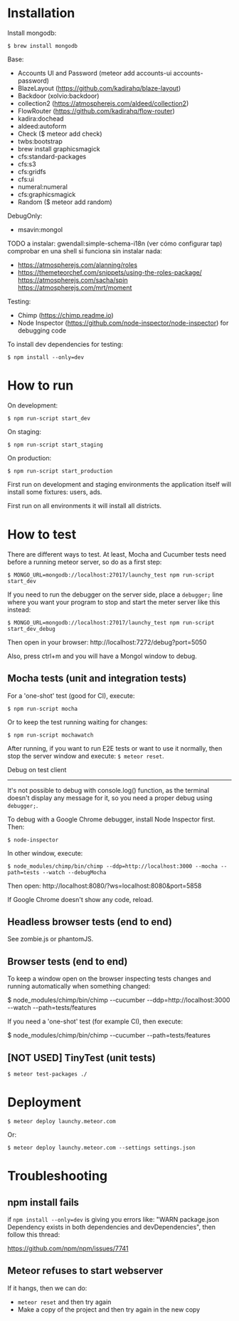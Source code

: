 Installation
============

Install mongodb:

    $ brew install mongodb

Base:
* Accounts UI and Password (meteor add accounts-ui accounts-password)
* BlazeLayout (https://github.com/kadirahq/blaze-layout)
* Backdoor (xolvio:backdoor)
* collection2 (https://atmospherejs.com/aldeed/collection2)
* FlowRouter (https://github.com/kadirahq/flow-router)
* kadira:dochead
* aldeed:autoform
* Check ($ meteor add check)
* twbs:bootstrap
* brew install graphicsmagick
* cfs:standard-packages
* cfs:s3
* cfs:gridfs
* cfs:ui
* numeral:numeral
* cfs:graphicsmagick
* Random ($ meteor add random)

DebugOnly:
* msavin:mongol

TODO a instalar:
gwendall:simple-schema-i18n (ver cómo configurar tap)
comprobar en una shell si funciona sin instalar nada:
* https://atmospherejs.com/alanning/roles
* https://themeteorchef.com/snippets/using-the-roles-package/
https://atmospherejs.com/sacha/spin
https://atmospherejs.com/mrt/moment

Testing:
* Chimp (https://chimp.readme.io)
* Node Inspector (https://github.com/node-inspector/node-inspector)
  for debugging code

To install dev dependencies for testing:

    $ npm install --only=dev


How to run
==========

On development:

    $ npm run-script start_dev

On staging:

    $ npm run-script start_staging

On production:

    $ npm run-script start_production

First run on development and staging environments the application itself will
install some fixtures: users, ads.

First run on all environments it will install all districts.


How to test
===========

There are different ways to test. At least, Mocha and Cucumber tests need
before a running meteor server, so do as a first step:

    $ MONGO_URL=mongodb://localhost:27017/launchy_test npm run-script start_dev

If you need to run the debugger on the server side, place a `debugger;` line
where you want your program to stop and start the meter server like this
instead:

    $ MONGO_URL=mongodb://localhost:27017/launchy_test npm run-script start_dev_debug

Then open in your browser: http://localhost:7272/debug?port=5050


Also, press ctrl+m and you will have a Mongol window to debug.


Mocha tests (unit and integration tests)
----------------------------------------

For a 'one-shot' test (good for CI), execute:

    $ npm run-script mocha

Or to keep the test running waiting for changes:

    $ npm run-script mochawatch

After running, if you want to run E2E tests or want to use it normally, then
stop the server window and execute: `$ meteor reset`.


Debug on test client
____________________

It's not possible to debug with console.log() function, as the terminal
doesn't display any message for it, so you need a proper debug using
`debugger;`.

To debug with a Google Chrome debugger, install Node Inspector first. Then:

    $ node-inspector

In other window, execute:

    $ node_modules/chimp/bin/chimp --ddp=http://localhost:3000 --mocha --path=tests --watch --debugMocha

Then open: http://localhost:8080/?ws=localhost:8080&port=5858

If Google Chrome doesn't show any code, reload.


Headless browser tests (end to end)
-----------------------------------

See zombie.js or phantomJS.


Browser tests (end to end)
--------------------------

To keep a window open on the browser inspecting tests changes and running
automatically when something changed:

  $ node_modules/chimp/bin/chimp --cucumber --ddp=http://localhost:3000 --watch --path=tests/features

If you need a 'one-shot' test (for example CI), then execute:

  $ node_modules/chimp/bin/chimp --cucumber --path=tests/features


[NOT USED] TinyTest (unit tests)
--------------------------------

    $ meteor test-packages ./


Deployment
==========

    $ meteor deploy launchy.meteor.com

Or:

    $ meteor deploy launchy.meteor.com --settings settings.json


Troubleshooting
===============

npm install fails
-----------------

if `npm install --only=dev` is giving you errors like: "WARN package.json Dependency
exists in both dependencies and devDependencies", then follow this thread:

https://github.com/npm/npm/issues/7741

Meteor refuses to start webserver
---------------------------------

If it hangs, then we can do:
* `meteor reset` and then try again
* Make a copy of the project and then try again in the new copy
